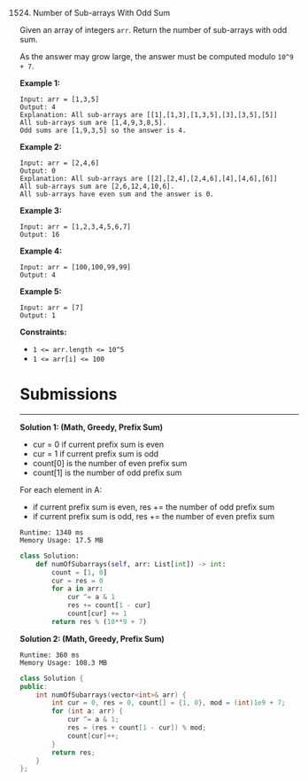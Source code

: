 1524. Number of Sub-arrays With Odd Sum

Given an array of integers `arr`. Return the number of sub-arrays with odd sum.

As the answer may grow large, the answer must be computed modulo `10^9 + 7`.

 

**Example 1:**
```
Input: arr = [1,3,5]
Output: 4
Explanation: All sub-arrays are [[1],[1,3],[1,3,5],[3],[3,5],[5]]
All sub-arrays sum are [1,4,9,3,8,5].
Odd sums are [1,9,3,5] so the answer is 4.
```

**Example 2:**
```
Input: arr = [2,4,6]
Output: 0
Explanation: All sub-arrays are [[2],[2,4],[2,4,6],[4],[4,6],[6]]
All sub-arrays sum are [2,6,12,4,10,6].
All sub-arrays have even sum and the answer is 0.
```

**Example 3:**
```
Input: arr = [1,2,3,4,5,6,7]
Output: 16
```

**Example 4:**
```
Input: arr = [100,100,99,99]
Output: 4
```

**Example 5:**
```
Input: arr = [7]
Output: 1
```

**Constraints:**

* `1 <= arr.length <= 10^5`
* `1 <= arr[i] <= 100`

# Submissions
---
**Solution 1: (Math, Greedy, Prefix Sum)**

* cur = 0 if current prefix sum is even
* cur = 1 if current prefix sum is odd
* count[0] is the number of even prefix sum
* count[1] is the number of odd prefix sum

For each element in A:
* if current prefix sum is even, res += the number of odd prefix sum
* if current prefix sum is odd, res += the number of even prefix sum

```
Runtime: 1340 ms
Memory Usage: 17.5 MB
```
```python
class Solution:
    def numOfSubarrays(self, arr: List[int]) -> int:
        count = [1, 0]
        cur = res = 0
        for a in arr:
            cur ^= a & 1
            res += count[1 - cur]
            count[cur] += 1
        return res % (10**9 + 7)
```

**Solution 2: (Math, Greedy, Prefix Sum)**
```
Runtime: 360 ms
Memory Usage: 108.3 MB
```
```c++
class Solution {
public:
    int numOfSubarrays(vector<int>& arr) {
        int cur = 0, res = 0, count[] = {1, 0}, mod = (int)1e9 + 7;
        for (int a: arr) {
            cur ^= a & 1;
            res = (res + count[1 - cur]) % mod;
            count[cur]++;
        }
        return res;
    }
};
```